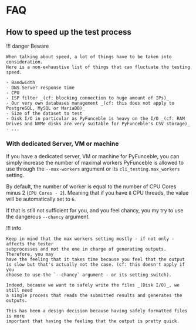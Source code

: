 # FAQ

## How to speed up the test process

!!! danger Beware

    When talking about speed, a lot of things have to be taken into consideration.
    Here is a non-exhaustive list of things that can fluctuate the testing speed.

    - Bandwidth
    - DNS Server response time
    - CPU
    - ISP filter _(cf: blocking connection to huge amount of IPs)_
    - Our very own databases management _(cf: this does not apply to PostgreSQL, MySQL or MariaDB)_
    - Size of the dataset to test
    - Disk I/O in particular as PyFunceble is heavy on the I/O _(cf: RAM Drives and NVMe disks are very suitable for PyFunceble's CSV storage)_
    - ...

### With dedicated Server, VM or machine

If you have a dedicated server, VM or machine for PyFunceble, you can simply increase
the number of maximal workers PyFunceble is allowed to use through the `--max-workers`
argument or its `cli_testing.max_workers` setting.

By default, the number of worker is equal to the number of CPU Cores minus 2 (`CPU Cores - 2`).
Meaning that if you have `8` CPU threads, the value will be automatically set to `6`.

If that is still not sufficient for you, and you feel chancy, you my try to use the
dangerous `--chancy` argument.

!!! info

    Keep in mind that the max workers setting mostly - if not only - affects the tester
    subprocesses and not the one in charge of generating outputs. Therefore, you may
    have the feeling that it takes time because you feel that the output
    is slow but that's actually not the case. (cf: this doesn't apply if you
    choose to use the `--chancy` argument - or its setting switch).

    Indeed, because we want to safely write the files _(Disk I/O)_, we still need
    a single process that reads the submitted results and generates the outputs.

    This has been a design decision because having safely formatted files is more
    important that having the feeling that the output is pretty quick.

